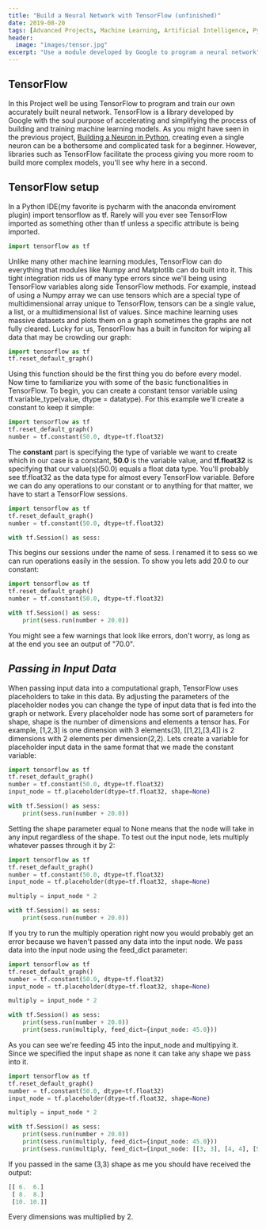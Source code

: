 ```yaml
---
title: "Build a Neural Network with TensorFlow (unfinished)"
date: 2019-08-20
tags: [Advanced Projects, Machine Learning, Artificial Intelligence, Python]
header:
  image: "images/tensor.jpg"
excerpt: "Use a module developed by Google to program a neural network"
---
```

## TensorFlow
In this Project well be using TensorFlow to program and train our own accurately built neural network. TensorFlow is a library developed by Google with the soul purpose of accelerating and simplifying the process of building and training machine learning models. As you might have seen in the previous project, [Building a Neuron in Python](https://patchyst.github.io/My_First_Machine_Learning_Model/), creating even a single neuron can be a bothersome and complicated task for a beginner. However, libraries such as TensorFlow facilitate the process giving you more room to build more complex models, you'll see why here in a second.

## TensorFlow setup
In a Python IDE(my favorite is pycharm with the anaconda enviroment plugin) import tensorflow as tf. Rarely will you ever see TensorFlow imported as something other than tf unless a specific attribute is being imported.
```python
import tensorflow as tf
```
Unlike many other machine learning modules, TensorFlow can do everything that modules like Numpy and Matplotlib can do built into it. This tight integration rids us of many type errors since we'll being using TensorFlow variables along side TensorFlow methods. For example, instead of using a Numpy array we can use tensors which are a special type of multidimensional array unique to TensorFlow, tensors can be a single value, a list, or a multidimensional list of values. Since machine learning uses massive datasets and plots them on a graph sometimes the graphs are not fully cleared. Lucky for us, TensorFlow has a built in funciton for wiping all data that may be crowding our graph:
```python
import tensorflow as tf
tf.reset_default_graph()
```
Using this function should be the first thing you do before every model. Now time to familiarize you with some of the basic functionalities in TensorFlow. To begin, you can create a constant tensor variable using tf.variable_type(value, dtype = datatype). For this example we'll create a constant to keep it simple:
```python
import tensorflow as tf
tf.reset_default_graph()
number = tf.constant(50.0, dtype=tf.float32)
```
The **constant** part is specifying the type of variable we want to create which in our case is a constant, **50.0** is the variable value, and **tf.float32** is specifying that our value(s)(50.0) equals a float data type. You'll probably see tf.float32 as the data type for almost every TensorFlow variable. Before we can do any operations to our constant or to anything for that matter, we have to start a TensorFlow sessions.
```python
import tensorflow as tf
tf.reset_default_graph()
number = tf.constant(50.0, dtype=tf.float32)

with tf.Session() as sess:
```
This begins our sessions under the name of sess. I renamed it to sess so we can run operations easily in the session. To show you lets add 20.0 to our constant:
```python
import tensorflow as tf
tf.reset_default_graph()
number = tf.constant(50.0, dtype=tf.float32)

with tf.Session() as sess:
    print(sess.run(number + 20.0))
```
You might see a few warnings that look like errors, don't worry, as long as at the end you see an output of "70.0".
## *Passing in Input Data*
When passing input data into a computational graph, TensorFlow uses placeholders to take in this data. By adjusting the parameters of the placeholder nodes you can change the type of input data that is fed into the graph or network. Every placeholder node has some sort of parameters for shape, shape is the number of dimensions and elements a tensor has. For example, [1,2,3] is one dimension with 3 elements(3), [[1,2],[3,4]] is 2 dimensions with 2 elements per dimension(2,2). Lets create a variable for placeholder input data in the same format that we made the constant variable:
```python
import tensorflow as tf
tf.reset_default_graph()
number = tf.constant(50.0, dtype=tf.float32)
input_node = tf.placeholder(dtype=tf.float32, shape=None)

with tf.Session() as sess:
    print(sess.run(number + 20.0))
```
Setting the shape parameter equal to None means that the node will take in any input regardless of the shape. To test out the input node, lets multiply whatever passes through it by 2:
```python
import tensorflow as tf
tf.reset_default_graph()
number = tf.constant(50.0, dtype=tf.float32)
input_node = tf.placeholder(dtype=tf.float32, shape=None)

multiply = input_node * 2

with tf.Session() as sess:
    print(sess.run(number + 20.0))
```
If you try to run the multiply operation right now you would probably get an error because we haven't passed any data into the input node. We pass data into the input node using the feed_dict parameter:
```python
import tensorflow as tf
tf.reset_default_graph()
number = tf.constant(50.0, dtype=tf.float32)
input_node = tf.placeholder(dtype=tf.float32, shape=None)

multiply = input_node * 2

with tf.Session() as sess:
    print(sess.run(number + 20.0))
    print(sess.run(multiply, feed_dict={input_node: 45.0}))
```
As you can see we're feeding 45 into the input_node and multipying it. Since we specified the input shape as none it can take any shape we pass into it.
```python
import tensorflow as tf
tf.reset_default_graph()
number = tf.constant(50.0, dtype=tf.float32)
input_node = tf.placeholder(dtype=tf.float32, shape=None)

multiply = input_node * 2

with tf.Session() as sess:
    print(sess.run(number + 20.0))
    print(sess.run(multiply, feed_dict={input_node: 45.0}))
    print(sess.run(multiply, feed_dict={input_node: [[3, 3], [4, 4], [5, 5]]}))
```
If you passed in the same (3,3) shape as me you should have received the output:
```python
[[ 6.  6.]
 [ 8.  8.]
 [10. 10.]]
```
Every dimensions was multiplied by 2.
